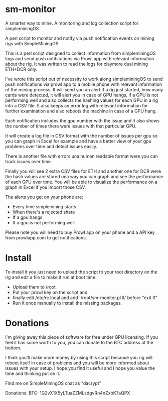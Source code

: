 # sm-monitor
A smarter way to mine. A monitoring and log collection script for simpleminingOS

A perl script to monitor and notify via push notification events on mining rigs with SimpleMiningOS 

This is a perl script designed to collect information from simpleminingOS logs and send push notifications via Prowl app with relevant information about the rig. It was written to read the logs for claymore dual mining ETH+DCR only.

I've wrote this script out of necessity to work along simpleminingOS to send push notifications via prowl app to a mobile phone with relevant information of the mining process. It will send you an alert if a rig just started, how many cards were detected, it will alert you in case of GPU hangs, if a GPU is not performing well and also collects the hashing values for each GPU in a rig into a CSV file. It also keeps an error log with relevant information for further examination and also reboots the machine in case of a GPU hang. 

Each notification includes the gpu number with the issue and it also shows the number of times there were issues with that particular GPU.

It will create a log file in CSV format with the number of issues per gpu so you can graph in Excel for example and have a better view of your gpu problems over time and detect issues easily.

There is another file with errors una human readable format were you can track issues over time.

Finally you will see 2 extra CSV files for ETH and another one for DCR were the hash values are stored una way you can graph and see the performance of each GPU over time. You will be able to visualize the performance on a graph in Excel if you import those CSV.

The alerts you get on your phone are:
- Every time simplemining starts
- When there's a rejected share
- If a gpu hangs
- If a gpu is not performing well

Please note you will need to buy Prowl app on your phone and a API key from prowlapp.com to get notifications.

# Install
To install it you just need to upload the script to your root directory on the rig and edit a file to make it run at boot time:

- Upload them to /root
- Put your prowl key on the script and 
- finally edit /etc/rc.local and add '/root/sm-monitor.pl &' before "exit 0"
- Run it once manually to install the missing packages.

# Donations
I'm giving away this piece of software for free under GPU licensing. If you feel it has some worth to you, you can donate to the BTC address at the bottom.

I think you'll make more money by using this script because you rig will reboot itself in case of problems and you will be more informed about issues with your setup. I hope you find it useful and I hope you value the time and thinking put on it.

Find me on SimpleMiningOS chat as "dacrypt"

Donations: 
BTC: 1G2vX1X5yLTuaZZMLsdgvRn4nZxbK7aQPX
